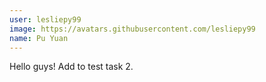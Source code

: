 ```yaml
---
user: lesliepy99
image: https://avatars.githubusercontent.com/lesliepy99
name: Pu Yuan
---
```

Hello guys!
Add to test task 2.
